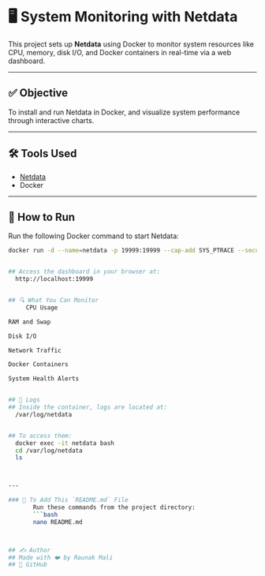 # 🖥️ System Monitoring with Netdata

This project sets up **Netdata** using Docker to monitor system resources like CPU, memory, disk I/O, and Docker containers in real-time via a web dashboard.

---

## ✅ Objective

To install and run Netdata in Docker, and visualize system performance through interactive charts.

---

## 🛠️ Tools Used

- [Netdata](https://www.netdata.cloud/)
- Docker

---

## 🚀 How to Run

Run the following Docker command to start Netdata:

```bash
docker run -d --name=netdata -p 19999:19999 --cap-add SYS_PTRACE --security-opt apparmor=unconfined netdata/netdata


## Access the dashboard in your browser at:
  http://localhost:19999


## 🔍 What You Can Monitor
     CPU Usage

RAM and Swap

Disk I/O

Network Traffic

Docker Containers

System Health Alerts


## 📂 Logs
## Inside the container, logs are located at:
  /var/log/netdata


## To access them:
  docker exec -it netdata bash
  cd /var/log/netdata
  ls



---

### 📌 To Add This `README.md` File
       Run these commands from the project directory:
       ```bash
       nano README.md



## ✍️ Author
## Made with ❤️ by Raunak Mali
## 🔗 GitHub

